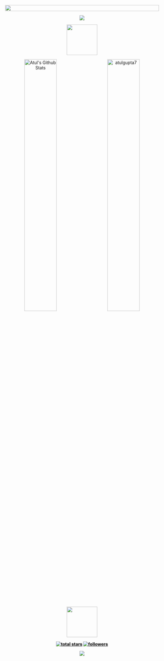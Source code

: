 <img src="https://i.imgur.com/dBaSKWF.gif" height="20" width="100%">

<p align="center">
<img src="https://i.imgur.com/YCw47Dm.gif">

<p align="center">
<img src="https://media.giphy.com/media/IP7sarl7C5lSFCw9rG/giphy.gif"  width="100px" height="100px"></p>

<p align="center" href="https://github.com/atulgupta7">
    <img align="left" alt="Atul's Github Stats" src="https://github-readme-stats.sabesansathananthan.vercel.app/api?username=atulgupta7&show_icons=true&hide_border=true&count_private=true&include_all_commits=true&theme=algolia" width = "46%"/>
   <img align="right" src="https://github-readme-streak-stats.herokuapp.com/?user=atulgupta7&theme=algolia" alt="atulgupta7" width = "46%"  />
   <div style="font-weight: 800;">
</p>

<p align="center">

<p align="center">
<img src="https://media.tenor.com/0ENB5HuTH0gAAAAi/trophy-beker.gif"  width="100px" height="100px"></p>
<!--   
<div align="center">
<img src="https://github-profile-trophy.vercel.app/?username=atulgupta7&theme=matrix&no-bg=true&no-frame=true&row=1&column=4&title=MultiLanguage,Commits,Followers,PullRequest">
 </div>

<div align="center">
<img src="https://github-profile-trophy.vercel.app/?username=atulgupta7&theme=matrix&no-bg=true&no-frame=true&row=1&column=4&title=Repositories,Issues,Organizations,Stars">
 </div> -->
  

<p align="center">
  <a href="https://github.com/atulgupta7?tab=stars&sort=stargazers">
    <img alt="total stars" title="Total stars on GitHub" src="https://custom-icon-badges.demolab.com/badge/dynamic/json?logo=star&color=55960c&labelColor=488207&label=Stars&style=for-the-badge&query=%24.stars&url=https://api.github-star-counter.workers.dev/user/atulgupta7"/></a>
<a href="https://github.com/atulgupta7?tab=followers">
    <img alt="followers" title="Follow me on Github" src="https://custom-icon-badges.herokuapp.com/github/followers/atulgupta7?color=23960c&labelColor=188207&style=for-the-badge&logo=person-add&label=Followers&logoColor=white"/></a>

<p align="center">
<img src="https://komarev.com/ghpvc/?username=atulgupta7&color=0E9C47&style=for-the-badge">

<br> 
    

<!-- <img src="https://github.com/atulgupta7/github-stats/blob/master/generated/overview.svg#gh-dark-mode-only" />
<img src="https://github.com/atulgupta7/github-stats/blob/master/generated/languages.svg#gh-dark-mode-only" />
 -->
  <!--

<br>
<br>
  
![](https://komarev.com/ghpvc/?username=atulgupta7)

<br /> 
<br />. -->
